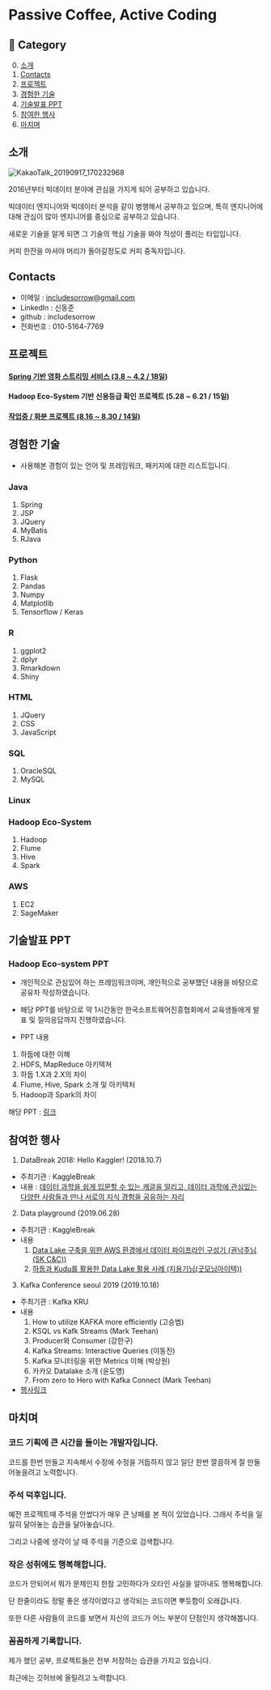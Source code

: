 # Passive Coffee, Active Coding


## :book: Category
0. [소개](#소개)
1. [Contacts](#Contacts)
2. [프로젝트](#프로젝트)
3. [경험한 기술](#경험한-기술)
4. [기술발표 PPT](#기술발표-PPT)
5. [참여한 행사](#참여한-행사)
6. [마치며](#마치며)

## 소개


![KakaoTalk_20190917_170232968](https://user-images.githubusercontent.com/35910177/65023070-13e5ca00-d96d-11e9-81e5-cedfca3925dd.jpg)


2016년부터 빅데이터 분야에 관심을 가지게 되어 공부하고 있습니다.

빅데이터 엔지니어와 빅데이터 분석을 같이 병행해서 공부하고 있으며, 특히 엔지니어에 대해 관심이 많아 엔지니어를 중심으로 공부하고 있습니다.

새로운 기술을 알게 되면 그 기술의 핵심 기술을 봐야 직성이 풀리는 타입입니다.

커피 한잔을 마셔야 머리가 돌아갈정도로 커피 중독자입니다.

## Contacts
- 이메일 : includesorrow@gmail.com
- LinkedIn : 신동준
- github : includesorrow
- 전화번호 : 010-5164-7769



## 프로젝트

<!--#### [Java 기반 피부과 예약 프로그램 (1.18 ~ 1.23 / 4일)](https://github.com/includesorrow/Java_SemiProject_Hospital)-->

#### [Spring 기반 영화 스트리밍 서비스 (3.8 ~ 4.2 / 18일)](https://github.com/includesorrow/WAFLIX)

#### Hadoop Eco-System 기반 신용등급 확인 프로젝트 (5.28 ~ 6.21 / 15일)

#### [작업중 / 화분 프로젝트 (8.16 ~ 8.30 / 14일)](https://github.com/includesorrow/Hwabun)

## 경험한 기술
- 사용해본 경험이 있는 언어 및 프레임워크, 패키지에 대한 리스트입니다.

### Java
  1. Spring
  2. JSP
  3. JQuery
  4. MyBatis
  5. RJava
  
### Python
  1. Flask
  2. Pandas
  3. Numpy
  4. Matplotlib
  5. Tensorflow / Keras
  
### R
  1. ggplot2
  2. dplyr
  3. Rmarkdown
  4. Shiny

### HTML
  1. JQuery
  2. CSS
  3. JavaScript

### SQL
  1. OracleSQL
  2. MySQL

### Linux

### Hadoop Eco-System
  1. Hadoop
  2. Flume
  3. Hive
  4. Spark
  
### AWS
  1. EC2
  2. SageMaker

## 기술발표 PPT

### Hadoop Eco-system PPT

- 개인적으로 관심있어 하는 프레임워크이며, 개인적으로 공부했던 내용을 바탕으로 공유차 작성하였습니다.

- 해당 PPT를 바탕으로 약 1시간동안 한국소프트웨어진흥협회에서 교육생들에게 발표 및 질의응답까지 진행하였습니다. 

- PPT 내용 
1. 하둡에 대한 이해
2. HDFS, MapReduce 아키텍쳐
3. 하둡 1.X과 2.X의 차이
4. Flume, Hive, Spark 소개 및 아키텍처
5. Hadoop과 Spark의 차이
  
해당 PPT : [링크](https://github.com/includesorrow/Credit_Rating_Analysis_Project/files/3728951/%2B.Flume%2BHive%2BSpark._.pptx)

## 참여한 행사

1. DataBreak 2018: Hello Kaggler! (2018.10.7)
- 주최기관 : KaggleBreak
- 내용 : [데이터 과학을 쉽게 입문할 수 있는 캐글을 알리고, 데이터 과학에 관심있는 다양한 사람들과 만나 서로의 지식 경험을 공유하는 자리](https://databreak.org/databreak2018/)

2. Data playground (2019.06.28)
- 주최기관 : KaggleBreak
- 내용 
  1) [Data Lake 구축을 위한 AWS 환경에서 데이터 파이프라인 구성기 (권낙주님(SK C&C))](https://github.com/KaggleBreak/databreak/raw/master/2019/meetup/3st/DataLake%EA%B5%AC%EC%B6%95%EC%9D%84%EC%9C%84%ED%95%9CAWS%ED%99%98%EA%B2%BD%EC%97%90%EC%84%9C%EB%8D%B0%EC%9D%B4%ED%84%B0%ED%8C%8C%EC%9D%B4%ED%94%84%EB%9D%BC%EC%9D%B8%EA%B5%AC%EC%84%B1%EA%B8%B0_%EA%B6%8C%EB%82%99%EC%A3%BC.pdf)
  2) [하둡과 Kudu를 활용한 Data Lake 활용 사례 (지용기님(굿모닝아이텍))](https://github.com/KaggleBreak/databreak/raw/master/2019/meetup/3st/DataPlayground%407_%ED%95%98%EB%91%A1%EA%B3%BCKudu%EB%A5%BC%ED%99%9C%EC%9A%A9%ED%95%9CDataLake%ED%99%9C%EC%9A%A9%EC%82%AC%EB%A1%80.pdf)
  
3. Kafka Conference seoul 2019 (2019.10.18)
- 주최기관 : Kafka KRU
- 내용
  1) How to utilize KAFKA more efficiently (고승범)
  2) KSQL vs Kafk Streams (Mark Teehan)
  3) Producer와 Consumer (강한구)
  4) Kafka Streams: Interactive Queries (이동진)
  5) Kafka 모니터링을 위한 Metrics 이해 (박상원)
  6) 카카오 Datalake 소개 (윤도영)
  7) From zero to Hero with Kafka Connect (Mark Teehan)
- [행사링크](https://www.onoffmix.com/event/196156)

## 마치며

### 코드 기획에 큰 시간을 들이는 개발자입니다.

코드를 한번 만들고 지속해서 수정에 수정을 거듭하지 않고 일단 한번 깔끔하게 잘 만들어놓을려고 노력합니다.

### 주석 덕후입니다.

예전 프로젝트때 주석을 안썼다가 매우 큰 낭패를 본 적이 있었습니다. 그래서 주석을 일일히 달아놓는 습관을 달아놓습니다. 

그리고 나중에 생각이 날 때 주석을 기준으로 검색합니다.

### 작은 성취에도 행복해합니다.

코드가 안되어서 뭐가 문제인지 한참 고민하다가 오타인 사실을 알아내도 행복해합니다.

단 한줄이라도 정말 좋은 생각이였다고 생각되는 코드이면 뿌듯함이 오래갑니다. 

또한 다른 사람들의 코드를 보면서 자신의 코드가 어느 부분이 단점인지 생각해봅니다.

### 꼼꼼하게 기록합니다.

제가 했던 공부, 프로젝트들은 전부 저장하는 습관을 가지고 있습니다.

최근에는 깃허브에 올릴려고 노력합니다.





